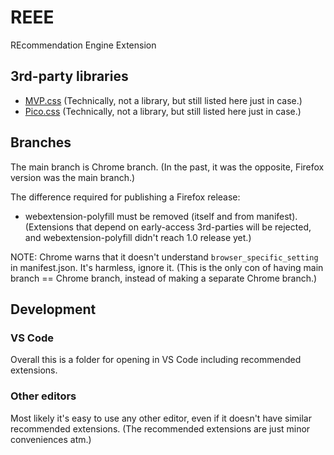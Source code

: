 # REEE

REcommendation Engine Extension

## 3rd-party libraries

- [MVP.css](https://github.com/andybrewer/mvp/blob/v1.8/mvp.css) (Technically, not a library, but still listed here just in case.)
- [Pico.css](https://github.com/picocss/pico/blob/v1.4.3/css/pico.css) (Technically, not a library, but still listed here just in case.)

## Branches

The main branch is Chrome branch.
(In the past, it was the opposite, Firefox version was the main branch.)

The difference required for publishing a Firefox release:

- webextension-polyfill must be removed (itself and from manifest).
  (Extensions that depend on early-access 3rd-parties will be rejected, and webextension-polyfill didn't reach 1.0 release yet.)

NOTE: Chrome warns that it doesn't understand `browser_specific_setting` in manifest.json.
It's harmless, ignore it. (This is the only con of having main branch == Chrome branch, instead of making a separate Chrome branch.)

## Development

### VS Code

Overall this is a folder for opening in VS Code including recommended extensions.

### Other editors

Most likely it's easy to use any other editor, even if it doesn't have similar recommended extensions.
(The recommended extensions are just minor conveniences atm.)
